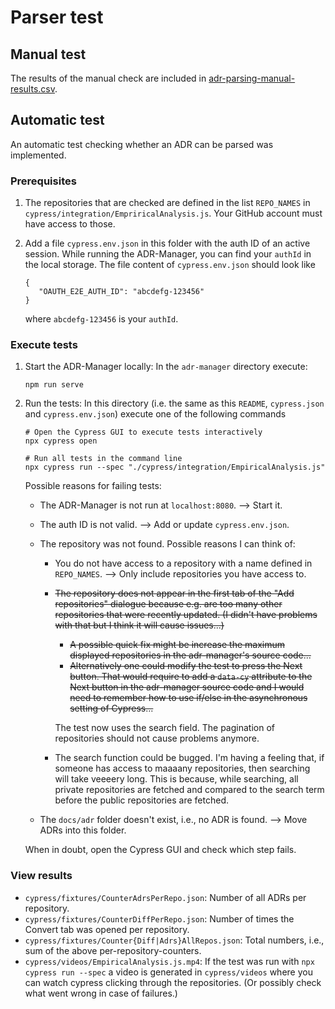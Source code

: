 
# Parser test

## Manual test

The results of the manual check are included in [adr-parsing-manual-results.csv](./adr-parsing-manual-results.csv).

## Automatic test

An automatic test checking whether an ADR can be parsed was implemented.

### Prerequisites

1. The repositories that are checked are defined in the list `REPO_NAMES` in `cypress/integration/EmpriricalAnalysis.js`. Your GitHub account must have access to those.
2. Add a file `cypress.env.json` in this folder with the auth ID of an active session. While running the ADR-Manager, you can find your `authId` in the local storage.
   The file content of `cypress.env.json` should look like

   ```[JavaScript]
   {
      "OAUTH_E2E_AUTH_ID": "abcdefg-123456"
   }
   ```

   where `abcdefg-123456` is your `authId`.

### Execute tests

1. Start the ADR-Manager locally: In the `adr-manager` directory execute:

   ```[bash]
   npm run serve
   ```

2. Run the tests: In this directory (i.e. the same as this `README`, `cypress.json` and `cypress.env.json`) execute one of the following commands

   ```[bash]
   # Open the Cypress GUI to execute tests interactively
   npx cypress open
   
   # Run all tests in the command line
   npx cypress run --spec "./cypress/integration/EmpiricalAnalysis.js"
   ```

   Possible reasons for failing tests:

   * The ADR-Manager is not run at `localhost:8080`. --> Start it.
   * The auth ID is not valid. --> Add or update `cypress.env.json`.
   * The repository was not found. Possible reasons I can think of:
      * You do not have access to a repository with a name defined in `REPO_NAMES`. --> Only include repositories you have access to.
      * <s>The repository does not appear in the first tab of the "Add repositories" dialogue because e.g. are too many other repositories that were recently updated. (I didn't have problems with that but I think it will cause issues...)
        * A possible quick fix might be increase the maximum displayed repositories in the adr-manager's source code...
        * Alternatively one could modify the test to press the Next button. That would require to add a `data-cy` attribute to the Next button in the adr-manager source code
          and I would need to remember how to use if/else in the asynchronous setting of Cypress... </s>

        The test now uses the search field. The pagination of repositories should not cause problems anymore.
      * The search function could be bugged.
        I'm having a feeling that, if someone has access to maaaany repositories, then searching will take veeeery long.
        This is because, while searching, all private repositories are fetched and compared to the search term before the public repositories are fetched.

   * The `docs/adr` folder doesn't exist, i.e., no ADR is found. --> Move ADRs into this folder.

   When in doubt, open the Cypress GUI and check which step fails.

### View results

* `cypress/fixtures/CounterAdrsPerRepo.json`: Number of all ADRs per repository.
* `cypress/fixtures/CounterDiffPerRepo.json`: Number of times the Convert tab was opened per repository.
* `cypress/fixtures/Counter{Diff|Adrs}AllRepos.json`: Total numbers, i.e., sum of the above per-repository-counters.
* `cypress/videos/EmpiricalAnalysis.js.mp4`: If the test was run with `npx cypress run --spec` a video is generated in `cypress/videos` where you can watch cypress clicking through the repositories. (Or possibly check what went wrong in case of failures.)
